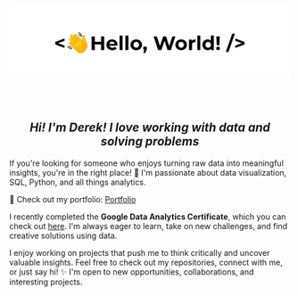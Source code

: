 <div align="center">
<img src="https://raw.githubusercontent.com/dskladanowsky/dskladanowsky/refs/heads/main/hello-world.gif" align="center" height=" " width="800" />
</div>  

<br/><br/>

## ***<div align="center">Hi! I'm Derek! I love working with data and solving problems</div>***

If you're looking for someone who enjoys turning raw data into meaningful insights, you're in the right place! 🚀 I'm passionate about data visualization, SQL, Python, and all things analytics.  

🔗 Check out my portfolio: [Portfolio](dskladanowsky.github.io)

I recently completed the **Google Data Analytics Certificate**, which you can check out [here](https://www.credly.com/badges/d564f34c-2a7c-438e-8583-4662a4e5e6ff/public_url). I'm always eager to learn, take on new challenges, and find creative solutions using data.  

I enjoy working on projects that push me to think critically and uncover valuable insights. Feel free to check out my repositories, connect with me, or just say hi! ✨ I'm open to new opportunities, collaborations, and interesting projects.




<!--
**dskladanowsky/dskladanowsky** is a ✨ _special_ ✨ repository because its `README.md` (this file) appears on your GitHub profile.

Here are some ideas to get you started:

- 🔭 I’m currently working on ...
- 🌱 I’m currently learning ...
- 👯 I’m looking to collaborate on ...
- 🤔 I’m looking for help with ...
- 💬 Ask me about ...
- 📫 How to reach me: ...
- 😄 Pronouns: ...
- ⚡ Fun fact: ...
-->

